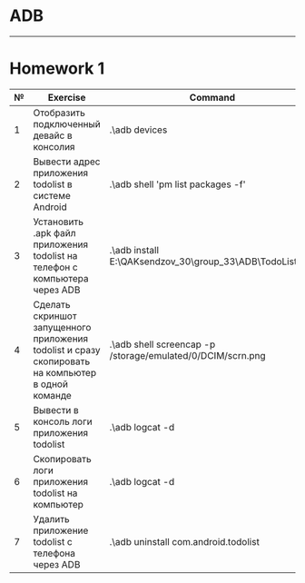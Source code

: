 # ADB
---------------------------
# Homework 1

|№|Exercise|Command|
|---|---|---|
| 1 | Отобразить подключенный девайс в консолия | .\adb devices |
| 2 | Вывести адрес приложения todolist в системе Android | .\adb shell 'pm list packages -f' | findstr todolist |
| 3 | Установить .apk файл приложения todolist на телефон с компьютера через  ADB | .\adb install E:\QAKsendzov_30\group_33\ADB\TodoList.apk |
| 4 | Сделать скриншот запущенного приложения todolist и сразу скопировать на компьютер в одной команде | .\adb shell screencap -p /storage/emulated/0/DCIM/scrn.png | .\adb pull /storage/emulated/0/DCIM/scrn.png |
| 5 | Вывести в консоль логи приложения todolist | .\adb logcat -d | findstr com.android.todolist |
| 6 | Скопировать логи приложения todolist на компьютер | .\adb logcat -d | findstr com.android.todolist > logs.log |
| 7 | Удалить приложение todolist с телефона через ADB | .\adb uninstall com.android.todolist |
